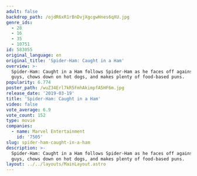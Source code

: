 ```yaml
---
adult: false
backdrop_path: /ojdR6xR1rBnDvjXgcgwHnes6qXU.jpg
genre_ids:
  - 28
  - 16
  - 35
  - 10751
id: 583055
original_language: en
original_title: 'Spider-Ham: Caught in a Ham'
overview: >-
  Spider-Ham: Caught in a Ham follows Spider-Ham as he faces off against bad
  guys, chows down on hot dogs, and makes plenty of food-based puns.
popularity: 6.774
poster_path: /wuZ34Erl7kR5FmhAkimpfA5HF6m.jpg
release_date: '2019-03-19'
title: 'Spider-Ham: Caught in a Ham'
video: false
vote_average: 6.9
vote_count: 152
type: movie
companies:
  - name: Marvel Entertainment
    id: '7505'
slug: spider-ham-caught-in-a-ham
description: >-
  Spider-Ham: Caught in a Ham follows Spider-Ham as he faces off against bad
  guys, chows down on hot dogs, and makes plenty of food-based puns.
layout: ../../layouts/MainLayout.astro
---
```


